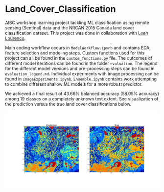 # Land_Cover_Classification
AISC workshop learning project tackling ML classification using remote sensing (Sentinal) data and the NRCAN 2015 Canada land cover classification dataset. This project was done in collaboration with [Leah Lourenco](https://github.com/MudSnail).

Main coding workflow occurs in `ModelWorkflow.ipynb` and contains EDA, feature selection and modeling steps. Custom functions used for this project can all be found in the `custom_functions.py` file. The outcomes of different model iterations can be found in the folder `evaluation`. The legend for the different model versions and pre-processing steps can be found in `evaluation_legend.md`. Individual experiments with image processing can be found in `ImageExperiments.ipynb`. `Ensemble.ipynb` contains work attempting to combine different shallow ML models for a more robust predictor.

We achieved a final result of 43.66% balanced accuracy (58.05% accuracy) among 19 classes on a completely unknown test extent. See visualization of the prediction versus the true land cover classifications below.

![Final_Prediction](https://github.com/fynnweaver/Land_Cover_Classification/blob/main/evaluation/demo/Combo/14_13_comparison.png)
